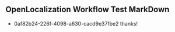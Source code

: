## OpenLocalization Workflow Test MarkDown
* 0af82b24-226f-4098-a630-cacd9e37fbe2 
thanks!<!--HONumber=Mar16_HO2-->
